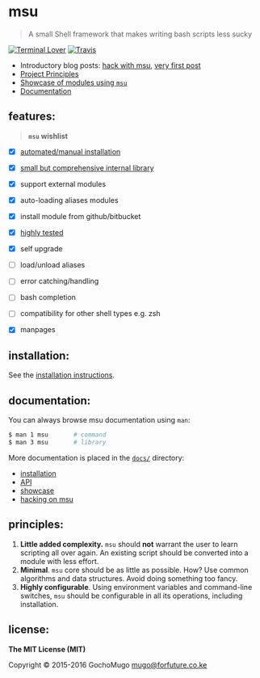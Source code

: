 
# msu

> A small Shell framework that makes writing bash scripts less sucky

[![Terminal Lover](https://img.shields.io/badge/terminal-lover-blue.svg?style=flat-square)](https://github.com/GochoMugo) [![Travis](https://img.shields.io/travis/GochoMugo/msu.svg?style=flat-square)](https://travis-ci.org/GochoMugo/msu)

* Introductory blog posts: [hack with msu](http://www.gmugo.in/musings/hack-with-msu/), [very first post](https://www.gmugo.in/musings/msu-introduction/)
* [Project Principles](#principles)
* [Showcase of modules using `msu`][showcase]
* [Documentation](#documentation)


## features:

> **`msu` wishlist**

* [x] [automated/manual installation][installation]
* [x] [small but comprehensive internal library][api]
* [x] support external modules
* [x] auto-loading aliases modules
* [x] install module from github/bitbucket
* [x] [highly tested](https://travis-ci.org/GochoMugo/msu)
* [x] self upgrade
* [ ] load/unload aliases
* [ ] error catching/handling
* [ ] bash completion
* [ ] compatibility for other shell types e.g. zsh
* [x] manpages


## installation:

See the [installation instructions][installation].


## documentation:

You can always browse msu documentation using `man`:

```bash
$ man 1 msu       # command
$ man 3 msu       # library
```

More documentation is placed in the
[`docs/`](https://github.com/GochoMugo/msu/tree/master/docs/) directory:

* [installation][installation]
* [API][api]
* [showcase][showcase]
* [hacking on msu][hacking]


<a name="principles"></a>
## principles:

1. **Little added complexity.** `msu` should **not** warrant the user to learn scripting all over again. An existing script should be converted into a module with less effort.
1. **Minimal**. `msu` core should be as little as possible. How? Use common algorithms and data structures. Avoid doing something too fancy.
1. **Highly configurable**. Using environment variables and command-line switches, `msu` should be configurable in all its operations, including installation.


## license:

__The MIT License (MIT)__

Copyright &copy; 2015-2016 GochoMugo <mugo@forfuture.co.ke>


[installation]:https://github.com/GochoMugo/msu/tree/master/docs/installation.md "msu installation"
[api]:https://github.com/GochoMugo/msu/tree/master/docs/api.md "msu API"
[showcase]:https://github.com/GochoMugo/msu/blob/master/docs/showcase.md "showcase of modules using msu"
[hacking]:https://github.com/GochoMugo/msu/blob/master/docs/hack.md "Hacking on msu"
